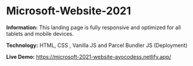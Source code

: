# Microsoft-Website-2021

<strong>Information:</strong> This landing page is fully responsive and optimized for all tablets and mobile devices. <br>

<strong>Technology:</strong> HTML, CSS , Vanilla JS and Parcel Bundler JS (Deployment) <br>

<strong>Live Demo:</strong> https://microsoft-2021-website-ayocodess.netlify.app/

